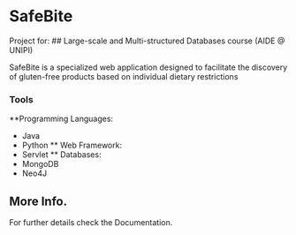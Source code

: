 # SafeBite 

Project for: ## Large-scale and Multi-structured Databases course (AIDE @ UNIPI)

SafeBite is a specialized web application designed to facilitate the discovery of gluten-free products based on individual dietary restrictions

### Tools
**Programming Languages:
-  Java
-  Python
** Web Framework:
-  Servlet
** Databases:
-  MongoDB
-  Neo4J

## More Info.
For further details check the Documentation.

